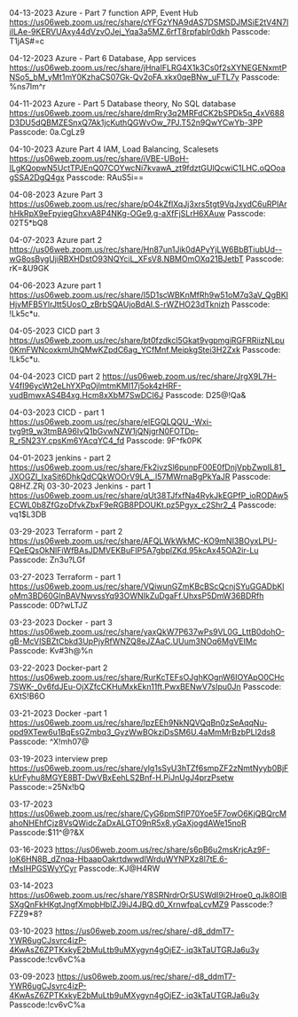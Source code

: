 04-13-2023
Azure - Part 7 function APP, Event Hub
https://us06web.zoom.us/rec/share/cYFGzYNA9dAS7DSMSDJMSiE2tV4N7liILAe-9KERVUAxy44dVzvOJej_Yqa3a5MZ.6rfT8rpfablr0dkh 
Passcode: T1jAS#=c

04-12-2023
Azure - Part 6 Database, App services
https://us06web.zoom.us/rec/share/jHnaIFLRG4X1k3Cs0f2sXYNEGENxmtPNSo5_bM_yMt1mY0KzhaCS07Gk-Qv2oFA.xkx0qeBNw_uFTL7y 
Passcode: %ns7Im^r

04-11-2023
Azure - Part 5 Database theory, No SQL database
https://us06web.zoom.us/rec/share/dmRry3q2MRFdCK2bSPDk5q_4xV688D3DU5dQBMZESnxQ7Ak1jcKuthQGWvOw_7PJ.T52n9QwYCwYb-3PP 
Passcode: 0a.CgLz9

04-10-2023
Azure Part 4 IAM, Load Balancing, Scalesets
https://us06web.zoom.us/rec/share/iVBE-UBoH-ILgKQopwN5UctTPJEnQ07COYwcNi7kvawA_zt9fdztGUlQcwiC1LHC.oQOoagSSA2DgQ4gx 
Passcode: RAuS5i==

04-08-2023
Azure Part 3
https://us06web.zoom.us/rec/share/pO4kZflXqJj3xrs5tgt9VqJxydC6uRPlArhHkRpX9eFpyiegGhxvA8P4NKg-OGe9.g-aXfFjSLrH6XAuw 
Passcode: 02T5*bQ8

04-07-2023
Azure part 2
https://us06web.zoom.us/rec/share/Hn87un1Jik0dAPyYjLW6BbBTiubUd--wG8osBygUjiRBXHDstO93NQYciL_XFsV8.NBMOmOXq21BJetbT 
Passcode: rK=&U9GK

04-06-2023
Azure part 1
https://us06web.zoom.us/rec/share/I5D1scWBKnMfRh9w51oM7q3aV_QgBKIHjvMFB5YlrJtt5UosO_zBrbSQAUjoBdAI.S-rWZHO23dTknizh 
Passcode: !Lk5c*u.

04-05-2023
CICD part 3
https://us06web.zoom.us/rec/share/bt0fzdkcl5Gkat9vgpmgiRGFRRiizNLpu0KmFWNcoxkmUhQMwKZpdC6ag_YCfMnf.MeipkgStei3H2Zxk 
Passcode: !Lk5c*u.

04-04-2023
CICD part 2
https://us06web.zoom.us/rec/share/JrgX9L7H-V4fI96ycWt2eLhYXPqOjlmtmKMI17j5ok4zHRF-vudBmwxAS4B4xg.Hcm8xXbM7SwDCI6J 
Passcode: D25@!Qa&

04-03-2023
CICD - part 1
https://us06web.zoom.us/rec/share/eIEGQLQQU_-Wxi-tvg9t9_w3tmBA96IvQ1bGvwNZW1jQNjgrN0FOTDp-R_r5N23Y.cpsKm6YAcqYC4_fd 
Passcode: 9F^fk0PK

04-01-2023
jenkins - part 2
https://us06web.zoom.us/rec/share/Fk2ivzSl6punpF00E0fDnjVpbZwplL81_JXOGZI_IxaSit6DhkQdCQkWOOrV9LA_.l57MWrnaBgPkYaJR 
Passcode: Q8HZ.ZRj
03-30-2023
Jenkins - part 1
https://us06web.zoom.us/rec/share/qUt38TJfxfNa4RykJkEGPfP_ioRODAw5ECWL0b8ZfGzoDfvkZbxF9eRGB8PDOUKt.pz5Pgyx_c2Shr2_4 
Passcode: vq1$L3DB

03-29-2023
Terraform - part 2
https://us06web.zoom.us/rec/share/AFQLWkWkMC-KO9mNI3BOyxLPU-FQeEQsOkNlFiWfBAsJDMVEKBuFIP5A7gbplZKd.95kcAx45OA2ir-Lu 
Passcode: Zn3u?LGf

03-27-2023
Terraform - part 1
https://us06web.zoom.us/rec/share/VQiwunGZmKBcBScQcnjSYuGGADbKloMm3BD60GInBAVNwvssYq93OWNIkZuDgaFf.UhxsP5DmW36BDRfh 
Passcode: 0D?wLTJZ

03-23-2023
Docker - part 3
https://us06web.zoom.us/rec/share/yaxQkW7P637wPs9VL0G_LttB0dohO-gB-McVISBZtCbkd3UpPjyRfWNZQ8eJZAaC.UUum3NOq6MgVEIMc 
Passcode: Kv#3h@%n

03-22-2023
Docker-part 2
https://us06web.zoom.us/rec/share/RurKcTEFsOJghKOgnW6IOYApO0CHc7SWK-_0v6fdJEu-OjXZfcCKHuMxkEkn11ft.PwxBENwV7sIpu0Jn 
Passcode: 6XtS!B6O

03-21-2023
Docker -part 1
https://us06web.zoom.us/rec/share/IpzEEh9NkNQVQqBn0zSeAqqNu-opd9XTew6u1BqEsGZmbq3_GyzWwBOkziDsSM6U.4aMmMrBzbPLl2ds8 
Passcode: ^X!mh07@

03-19-2023
interview prep
https://us06web.zoom.us/rec/share/ylg1sSyU3hTZf6smpZF2zNmtNyyb0BjFkUrFyhu8MGYE8BT-DwVBxEehLS2Bnf-H.PiJnUgJ4przPsetw
Passcode:=25Nx!bQ

03-17-2023
https://us06web.zoom.us/rec/share/CyG6pmSfIP70Yoe5F7owO6KjQBQrcMahoNHEhfCjz8VsQWidcZaDxALGTO9nR5x8.yGaXjogdAWe15noR
Passcode:$11^@?&X

03-16-2023
https://us06web.zoom.us/rec/share/s6pB6u2msKrjcAz9F-loK6HN8B_dZnqa-HbaapOakrtdwwdIWrduWYNPXz8l7tE.6-rMsIHPGSWyYCyr
Passcode:.KJ@H4RW

03-14-2023
https://us06web.zoom.us/rec/share/Y8SRNrdrOrSUSWdI9i2Hroe0_qJk8OlBSXgQnFkHKgtJngfXmpbHblZJ9iJ4JBQ.d0_XrnwfpaLcvMZ9
Passcode:?FZZ9*8?

03-10-2023
https://us06web.zoom.us/rec/share/-d8_ddmT7-YWR6ugCJsvrc4izP-4KwAsZ6ZPTKxkyE2bMuLtb9uMXygyn4gOjEZ-.iq3kTaUTGRJa6u3y
Passcode:!cv6vC%a

03-09-2023
https://us06web.zoom.us/rec/share/-d8_ddmT7-YWR6ugCJsvrc4izP-4KwAsZ6ZPTKxkyE2bMuLtb9uMXygyn4gOjEZ-.iq3kTaUTGRJa6u3y
Passcode:!cv6vC%a